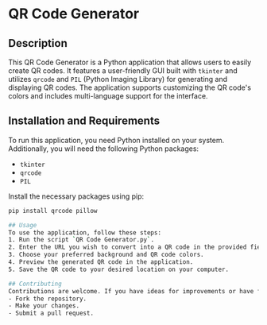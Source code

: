 # QR Code Generator

## Description
This QR Code Generator is a Python application that allows users to easily create QR codes. It features a user-friendly GUI built with `tkinter` and utilizes `qrcode` and `PIL` (Python Imaging Library) for generating and displaying QR codes. The application supports customizing the QR code's colors and includes multi-language support for the interface.

## Installation and Requirements
To run this application, you need Python installed on your system. Additionally, you will need the following Python packages:
- `tkinter`
- `qrcode`
- `PIL`

Install the necessary packages using pip:
```bash
pip install qrcode pillow

## Usage
To use the application, follow these steps:
1. Run the script `QR Code Generator.py`.
2. Enter the URL you wish to convert into a QR code in the provided field.
3. Choose your preferred background and QR code colors.
4. Preview the generated QR code in the application.
5. Save the QR code to your desired location on your computer.

## Contributing
Contributions are welcome. If you have ideas for improvements or have found a bug, please feel free to:
- Fork the repository.
- Make your changes.
- Submit a pull request.

